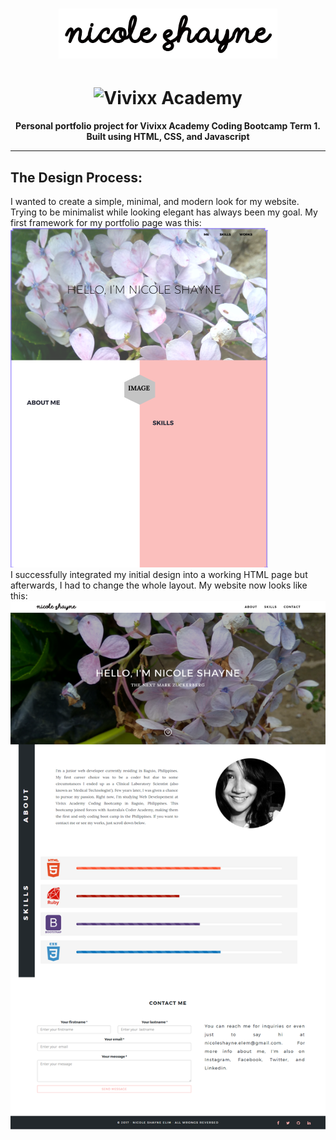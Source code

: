 <h1 align="center"><a href="https://ncleshyne.github.io" target="_blank"><img width="350" height="80" alt="Nicole Shayne" src="images/l.png"></a></h1>
<h1 align="center">
 <img width="300" height="220" src="https://vivixxacademy.com/inetcon2017/wp-content/uploads/2017/04/vivixx-academy.png" alt="Vivixx Academy" />  </a>
</h1>

<p align="center"><b>Personal portfolio project for Vivixx Academy Coding Bootcamp Term 1.<br>
Built using HTML, CSS, and Javascript
</b></p>

---


## The Design Process:

I wanted to create a simple, minimal, and modern look for my website. Trying to be minimalist while looking elegant has always been my goal. My first framework for my portfolio page was this:
<br>
![Previous](images/initial.png "Initial Framework")
<br>
I successfully integrated my initial design into a working HTML page but afterwards, I had to change the whole layout. My website now looks like this:
<br>
![Now](images/now.png "After")
<br>

